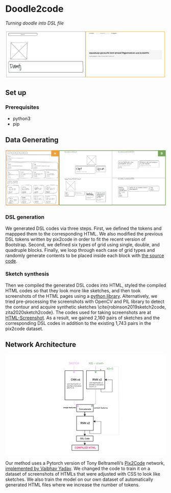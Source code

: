 # Doodle2code

*Turning doodle into DSL file*

![Preview](https://github.com/sketch2code-mit/doodle2code/blob/master/results.jpeg)

## Set up 

### Prerequisites
- python3
- pip


## Data Generating
![Preview](https://github.com/sketch2code-mit/doodle2code/blob/master/dataset.png)

### DSL generation
We generated DSL codes via three steps. 
First, we defined the tokens and mappped them to the corresponding HTML. We also modified the previous DSL tokens written by pix2code in order to fit the recent version of Bootstrap. Second, we defined six types of grid using single, double, and quadruple blocks. Finally, we loop through each case of grid types and randomly generate contents to be placed inside each block with [the source code](https://github.com/sketch2code-mit/data-generation).

### Sketch synthesis
Then we compiled the generated DSL codes into HTML, styled the compiled HTML codes so that they look more like sketches, and then took screenshots of the HTML pages using a [python library](https://github.com/SeleniumHQ). Alternatively, we tried pre-processing the screenshots with OpenCV and PIL library to detect the contour and acquire synthetic sketches \cite{robinson2019sketch2code, zita2020sketch2code}. The codes used for taking screenshots are at [HTML-Screenshot](https://github.com/sketch2code-mit/html-to-image). As a result, we gained 2,160 pairs of sketches and the corresponding DSL codes in addition to the existing 1,743 pairs in the pix2code dataset. 


## Network Architecture
![Preview](https://github.com/sketch2code-mit/doodle2code/blob/master/Architecture_doodle2code.jpg)

Our method uses a Pytorch version of Tony Beltramelli’s [Pix2Code](https://github.com/tonybeltramelli/pix2code) network, [implemented by Vaibhav Yadav](https://github.com/VaibhavYadav/pytorch\_pix2code). We changed the code to train it on a dataset of screenshots of HTMLs that were adjusted with CSS to look like sketches. We also train the model on our own dataset of automatically generated HTML files where we increase the number of tokens.


